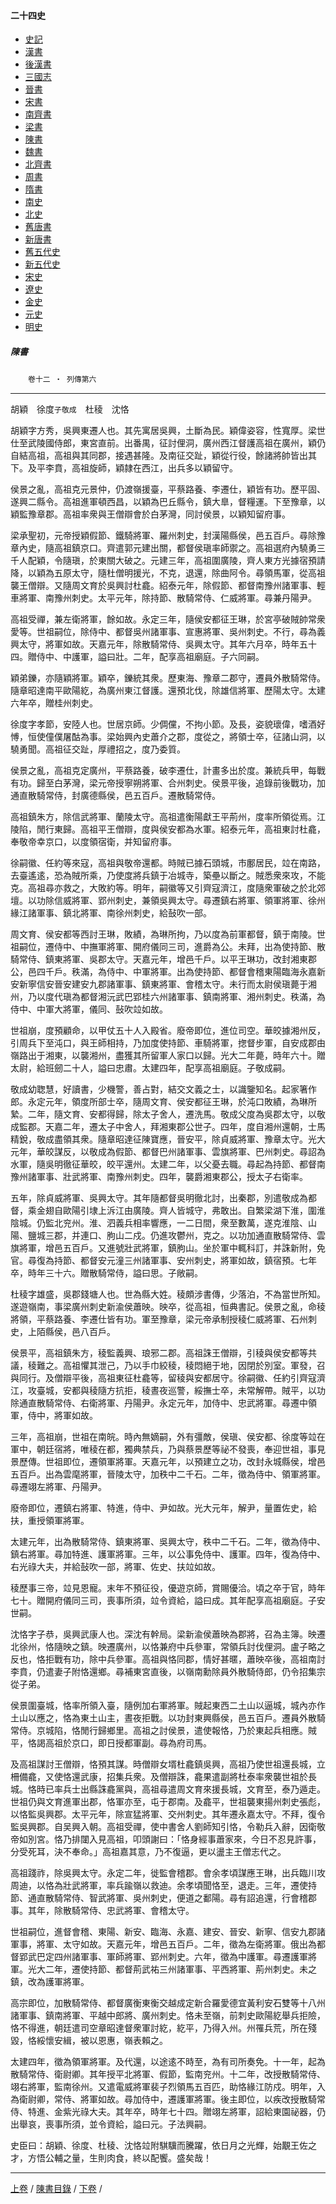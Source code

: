  



#### 二十四史

*   [史記](../a01/a01.md)
*   [漢書](../a02/a02.md)
*   [後漢書](../a03/a03.md)
*   [三國志](../a04/a04.md)
*   [晉書](../a05/a05.md)
*   [宋書](../a06/a06.md)
*   [南齊書](../a07/a07.md)
*   [梁書](../a08/a08.md)
*   [陳書](../a09/a09.md)
*   [魏書](../a10/a10.md)
*   [北齊書](../a11/a11.md)
*   [周書](../a12/a12.md)
*   [隋書](../a13/a13.md)
*   [南史](../a14/a14.md)
*   [北史](../a15/a15.md)
*   [舊唐書](../a16/a16.md)
*   [新唐書](../a17/a17.md)
*   [舊五代史](../a18/a18.md)
*   [新五代史](../a19/a19.md)
*   [宋史](../a20/a20.md)
*   [遼史](../a21/a21.md)
*   [金史](../a22/a22.md)
*   [元史](../a23/a23.md)
*   [明史](../a24/a24.md)


##### 陳書
　　`卷十二 ‧ 列傳第六`

* * *

胡穎　徐度`子敬成`　杜稜　沈恪

胡穎字方秀，吳興東遷人也。其先寓居吳興，土斷為民。穎偉姿容，性寬厚。梁世仕至武陵國侍郎，東宮直前。出番禺，征討俚洞，廣州西江督護高祖在廣州，穎仍自結高祖，高祖與其同郡，接遇甚隆。及南征交趾，穎從行役，餘諸將帥皆出其下。及平李賁，高祖旋師，穎隷在西江，出兵多以穎留守。

侯景之亂，高祖克元景仲，仍渡嶺援臺，平蔡路養、李遷仕，穎皆有功。歷平固、遂興二縣令。高祖進軍頓西昌，以穎為巴丘縣令，鎮大臯，督糧運。下至豫章，以穎監豫章郡。高祖率衆與王僧辯會於白茅灣，同討侯景，以穎知留府事。

梁承聖初，元帝授穎假節、鐵騎將軍、羅州刺史，封漢陽縣侯，邑五百戶。尋除豫章內史，隨高祖鎮京口。齊遣郭元建出關，都督侯瑱率師禦之。高祖選府內驍勇三千人配穎，令隨瑱，於東關大破之。元建三年，高祖圍廣陵，齊人東方光據宿預請降，以穎為五原太守，隨杜僧明援光，不克，退還，除曲阿令。尋領馬軍，從高祖襲王僧辯。又隨周文育於吳興討杜龕。紹泰元年，除假節、都督南豫州諸軍事、輕車將軍、南豫州刺史。太平元年，除持節、散騎常侍、仁威將軍。尋兼丹陽尹。

高祖受禪，兼左衛將軍，餘如故。永定三年，隨侯安都征王琳，於宮亭破賊帥常衆愛等。世祖嗣位，除侍中、都督吳州諸軍事、宣惠將軍、吳州刺史。不行，尋為義興太守，將軍如故。天嘉元年，除散騎常侍、吳興太守。其年六月卒，時年五十四。贈侍中、中護軍，謚曰壯。二年，配享高祖廟庭。子六同嗣。

穎弟鑠，亦隨穎將軍。穎卒，鑠統其衆。歷東海、豫章二郡守，遷員外散騎常侍。隨章昭達南平歐陽紇，為廣州東江督護。還預北伐，除雄信將軍、歷陽太守。太建六年卒，贈桂州刺史。

徐度字孝節，安陸人也。世居京師。少倜儻，不拘小節。及長，姿貌瓌偉，嗜酒好愽，恒使僮僕屠酤為事。梁始興內史蕭介之郡，度從之，將領士卒，征諸山洞，以驍勇聞。高祖征交趾，厚禮招之，度乃委質。

侯景之亂，高祖克定廣州，平蔡路養，破李遷仕，計畫多出於度。兼統兵甲，每戰有功。歸至白茅灣，梁元帝授寧朔將軍、合州刺史。侯景平後，追錄前後戰功，加通直散騎常侍，封廣德縣侯，邑五百戶。遷散騎常侍。

高祖鎮朱方，除信武將軍、蘭陵太守。高祖遣衡陽獻王平荊州，度率所領從焉。江陵陷，閒行東歸。高祖平王僧辯，度與侯安都為水軍。紹泰元年，高祖東討杜龕，奉敬帝幸京口，以度領宿衛，并知留府事。

徐嗣徽、任約等來寇，高祖與敬帝還都。時賊已據石頭城，市鄽居民，竝在南路，去臺遙逺，恐為賊所乘，乃使度將兵鎮于冶城寺，築壘以斷之。賊悉衆來攻，不能克。高祖尋亦救之，大敗約等。明年，嗣徽等又引齊寇濟江，度隨衆軍破之於北郊壇。以功除信威將軍、郢州刺史，兼領吳興太守。尋遷鎮右將軍、領軍將軍、徐州緣江諸軍事、鎮北將軍、南徐州刺史，給鼔吹一部。

周文育、侯安都等西討王琳，敗績，為琳所拘，乃以度為前軍都督，鎮于南陵。世祖嗣位，遷侍中、中撫軍將軍、開府儀同三司，進爵為公。未拜，出為使持節、散騎常侍、鎮東將軍、吳郡太守。天嘉元年，增邑千戶。以平王琳功，改封湘東郡公，邑四千戶。秩滿，為侍中、中軍將軍。出為使持節、都督會稽東陽臨海永嘉新安新寧信安晉安建安九郡諸軍事、鎮東將軍、會稽太守。未行而太尉侯瑱薨于湘州，乃以度代瑱為都督湘沅武巴郢桂六州諸軍事、鎮南將軍、湘州刺史。秩滿，為侍中、中軍大將軍，儀同、鼔吹竝如故。

世祖崩，度預顧命，以甲仗五十人入殿省。廢帝即位，進位司空。華皎據湘州反，引周兵下至沌口，與王師相持，乃加度使持節、車騎將軍，揔督步軍，自安成郡由嶺路出于湘東，以襲湘州，盡獲其所留軍人家口以歸。光大二年薨，時年六十。贈太尉，給班劒二十人，謚曰忠肅。太建四年，配享高祖廟庭。子敬成嗣。

敬成幼聦慧，好讀書，少機警，善占對，結交文義之士，以識鑒知名。起家箸作郎。永定元年，領度所部士卒，隨周文育、侯安都征王琳，於沌口敗績，為琳所縶。二年，隨文育、安都得歸，除太子舍人，遷洗馬。敬成父度為吳郡太守，以敬成監郡。天嘉二年，遷太子中舍人，拜湘東郡公世子。四年，度自湘州還朝，士馬精銳，敬成盡領其衆。隨章昭達征陳寶應，晉安平，除貞威將軍、豫章太守。光大元年，華皎謀反，以敬成為假節、都督巴州諸軍事、雲旗將軍、巴州刺史。尋詔為水軍，隨吳明徹征華皎，皎平還州。太建二年，以父憂去職。尋起為持節、都督南豫州諸軍事、壯武將軍、南豫州刺史。四年，襲爵湘東郡公，授太子右衛率。

五年，除貞威將軍、吳興太守。其年隨都督吳明徹北討，出秦郡，別遣敬成為都督，乘金翅自歐陽引埭上泝江由廣陵。齊人皆城守，弗敢出。自繁梁湖下淮，圍淮陰城。仍監北兖州。淮、泗義兵相率響應，一二日間，衆至數萬，遂克淮陰、山陽、鹽城三郡，并連口、朐山二戍。仍進攻鬱州，克之。以功加通直散騎常侍、雲旗將軍，增邑五百戶。又進號壯武將軍，鎮朐山。坐於軍中輒科訂，并誅新附，免官。尋復為持節、都督安元潼三州諸軍事、安州刺史，將軍如故，鎮宿預。七年卒，時年三十六。贈散騎常侍，謚曰思。子敞嗣。

杜稜字雄盛，吳郡錢塘人也。世為縣大姓。稜頗涉書傳，少落泊，不為當世所知。遂遊嶺南，事梁廣州刺史新渝侯蕭映。映卒，從高祖，恒典書記。侯景之亂，命稜將領，平蔡路養、李遷仕皆有功。軍至豫章，梁元帝承制授稜仁威將軍、石州刺史，上陌縣侯，邑八百戶。

侯景平，高祖鎮朱方，稜監義興、琅邪二郡。高祖誅王僧辯，引稜與侯安都等共議，稜難之。高祖懼其泄己，乃以手巾絞稜，稜悶絕于地，因閉於別室。軍發，召與同行。及僧辯平後，高祖東征杜龕等，留稜與安都居守。徐嗣徽、任約引齊寇濟江，攻臺城，安都與稜隨方抗拒，稜晝夜巡警，綏撫士卒，未常解帶。賊平，以功除通直散騎常侍、右衛將軍、丹陽尹。永定元年，加侍中、忠武將軍。尋遷中領軍，侍中，將軍如故。

三年，高祖崩，世祖在南皖。時內無嫡嗣，外有彊敵，侯瑱、侯安都、徐度等竝在軍中，朝廷宿將，唯稜在都，獨典禁兵，乃與蔡景歷等祕不發喪，奉迎世祖，事見景歷傳。世祖即位，遷領軍將軍。天嘉元年，以預建立之功，改封永城縣侯，增邑五百戶。出為雲麾將軍，晉陵太守，加秩中二千石。二年，徵為侍中、領軍將軍。尋遷翊左將軍、丹陽尹。

廢帝即位，遷鎮右將軍、特進，侍中、尹如故。光大元年，解尹，量置佐史，給扶，重授領軍將軍。

太建元年，出為散騎常侍、鎮東將軍、吳興太守，秩中二千石。二年，徵為侍中、鎮右將軍。尋加特進、護軍將軍。三年，以公事免侍中、護軍。四年，復為侍中、右光祿大夫，并給鼔吹一部，將軍、佐史、扶竝如故。

稜歷事三帝，竝見恩寵。末年不預征役，優遊京師，賞賜優洽。頃之卒于官，時年七十。贈開府儀同三司，喪事所須，竝令資給，謚曰成。其年配享高祖廟庭。子安世嗣。

沈恪字子恭，吳興武康人也。深沈有幹局。梁新渝侯蕭映為郡將，召為主簿。映遷北徐州，恪隨映之鎮。映遷廣州，以恪兼府中兵參軍，常領兵討伐俚洞。盧子略之反也，恪拒戰有功，除中兵參軍。高祖與恪同郡，情好甚暱，蕭映卒後，高祖南討李賁，仍遣妻子附恪還鄉。尋補東宮直後，以嶺南勳除員外散騎侍郎，仍令招集宗從子弟。

侯景圍臺城，恪率所領入臺，隨例加右軍將軍。賊起東西二土山以逼城，城內亦作土山以應之，恪為東土山主，晝夜拒戰。以功封東興縣侯，邑五百戶。遷員外散騎常侍。京城陷，恪閒行歸鄉里。高祖之討侯景，遣使報恪，乃於東起兵相應。賊平，恪謁高祖於京口，即日授都軍副。尋為府司馬。

及高祖謀討王僧辯，恪預其謀。時僧辯女壻杜龕鎮吳興，高祖乃使世祖還長城，立柵備龕，又使恪還武康，招集兵衆。及僧辯誅，龕果遣副將杜泰率衆襲世祖於長城。恪時已率兵士出縣誅龕黨與，高祖尋遣周文育來援長城，文育至，泰乃遁走。世祖仍與文育進軍出郡，恪軍亦至，屯于郡南。及龕平，世祖襲東揚州刺史張彪，以恪監吳興郡。太平元年，除宣猛將軍、交州刺史。其年遷永嘉太守。不拜，復令監吳興郡。自吴興入朝。高祖受禪，使中書舍人劉師知引恪，令勒兵入辭，因衛敬帝如別宮。恪乃排闥入見高祖，叩頭謝曰：「恪身經事蕭家來，今日不忍見許事，分受死耳，決不奉命。」高祖嘉其意，乃不復逼，更以盪主王僧志代之。

高祖踐祚，除吳興太守。永定二年，徙監會稽郡。會余孝頃謀應王琳，出兵臨川攻周迪，以恪為壯武將軍，率兵踰嶺以救迪。余孝頃聞恪至，退走。三年，遷使持節、通直散騎常侍、智武將軍、吳州刺史，便道之鄱陽。尋有詔追還，行會稽郡事。其年，除散騎常侍、忠武將軍、會稽太守。

世祖嗣位，進督會稽、東陽、新安、臨海、永嘉、建安、晉安、新寧、信安九郡諸軍事，將軍、太守如故。天嘉元年，增邑五百戶。二年，徵為左衛將軍。俄出為都督郢武巴定四州諸軍事、軍師將軍、郢州刺史。六年，徵為中護軍。尋遷護軍將軍。光大二年，遷使持節、都督荊武祐三州諸軍事、平西將軍、荊州刺史。未之鎮，改為護軍將軍。

高宗即位，加散騎常侍、都督廣衡東衡交越成定新合羅愛德宜黃利安石雙等十八州諸軍事、鎮南將軍、平越中郎將、廣州刺史。恪未至嶺，前刺史歐陽紇舉兵拒險，恪不得進，朝廷遣司空章昭達督衆軍討紇，紇平，乃得入州。州罹兵荒，所在殘毀，恪綏懷安緝，被以恩惠，嶺表賴之。

太建四年，徵為領軍將軍。及代還，以途逺不時至，為有司所奏免。十一年，起為散騎常侍、衛尉卿。其年授平北將軍、假節，監南兖州。十二年，改授散騎常侍、翊右將軍，監南徐州。又遣電威將軍裴子烈領馬五百匹，助恪緣江防戍。明年，入為衛尉卿，常侍、將軍如故。尋加侍中，遷護軍將軍。後主即位，以疾改授散騎常侍、特進、金紫光祿大夫。其年卒，時年七十四。贈翊左將軍，詔給東園祕器，仍出舉哀，喪事所須，並令資給，謚曰元。子法興嗣。

史臣曰：胡穎、徐度、杜稜、沈恪竝附騏驥而騰躍，依日月之光輝，始覯王佐之才，方悟公輔之量，生則肉食，終以配饗。盛矣哉！

* * *

[上卷](011.md) / [陳書目錄](a09.md) / [下卷](013.md) /			  

    